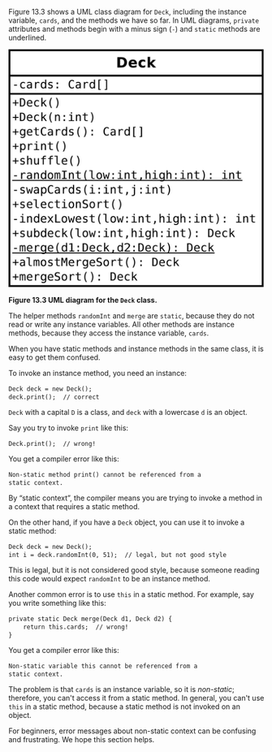 Figure 13.3 shows a UML class diagram for `Deck`, including the instance variable, `cards`, and the methods we have so far. In UML diagrams, `private` attributes and methods begin with a minus sign (`-`) and `static` methods are underlined.


![Figure 13.3 UML diagram for the `Deck` class.](figs/deck.jpg)

**Figure 13.3 UML diagram for the `Deck` class.**

The helper methods `randomInt` and `merge` are `static`, because they do not read or write any instance variables. All other methods are instance methods, because they access the instance variable, `cards`.

When you have static methods and instance methods in the same class, it is easy to get them confused.

To invoke an instance method, you need an instance:

```code
Deck deck = new Deck();
deck.print();  // correct
```

`Deck` with a capital `D` is a class, and `deck` with a lowercase `d` is an object.

Say you try to invoke `print` like this:

```code
Deck.print();  // wrong!
```


You get a compiler error like this:

```code
Non-static method print() cannot be referenced from a
static context.
```

By “static context”, the compiler means you are trying to invoke a method in a context that requires a static method.

On the other hand, if you have a `Deck` object, you can use it to invoke a static method:

```code
Deck deck = new Deck();
int i = deck.randomInt(0, 51);  // legal, but not good style
```

This is legal, but it is not considered good style, because someone reading this code would expect `randomInt` to be an instance method.

Another common error is to use `this` in a static method. For example, say you write something like this:

```code
private static Deck merge(Deck d1, Deck d2) {
    return this.cards;  // wrong!
}
```

You get a compiler error like this:

```code
Non-static variable this cannot be referenced from a
static context.
```

The problem is that `cards` is an instance variable, so it is *non-static*; therefore, you can't access it from a static method. In general, you can't use `this` in a static method, because a static method is not invoked on an object.

For beginners, error messages about non-static context can be confusing and frustrating. We hope this section helps.